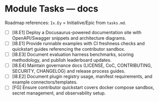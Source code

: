 # Module Tasks — docs

Roadmap references: `Ix.Ey` = Initiative/Epic from `tasks.md`.

- [ ] [I8.E1] Deploy a Docusaurus-powered documentation site with OpenAPI/Swagger snippets and architecture diagrams.
- [ ] [I8.E1] Provide runnable examples with CI freshness checks and quickstart guides referencing the contributor sandbox.
- [ ] [I8.E3] Document evaluation harness benchmarks, scoring methodology, and publish leaderboard updates.
- [ ] [I8.E4] Maintain governance docs (LICENSE, CoC, CONTRIBUTING, SECURITY, CHANGELOG) and release process guides.
- [ ] [I8.E2] Document plugin registry usage, manifest requirements, and example connectors/templates.
- [ ] [FG] Ensure contributor quickstart covers docker compose sandbox, secret management, and observability setup.
